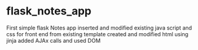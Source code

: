 # flask_notes_app
First simple flask Notes app
inserted and modified existing java script and css for front end from existing template
created and modified html using jinja
added AJAx calls and used DOM


